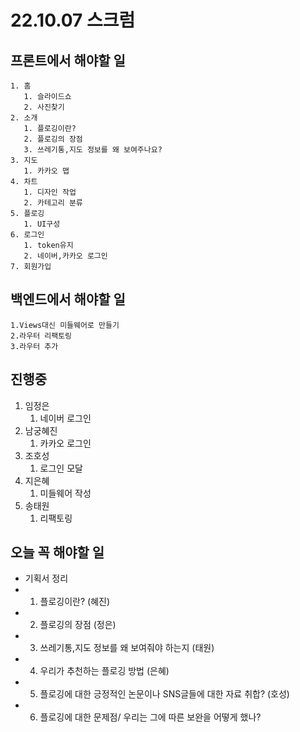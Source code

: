 # 22.10.07 스크럼

## 프론트에서 해야할 일

    1. 홈
       1. 슬라이드쇼
       2. 사진찾기
    2. 소개
       1. 플로깅이란?
       2. 플로깅의 장점
       3. 쓰레기통,지도 정보를 왜 보여주나요?
    3. 지도
       1. 카카오 맵
    4. 차트
       1. 디자인 작업
       2. 카테고리 분류
    5. 플로깅
       1. UI구성
    6. 로그인
       1. token유지
       2. 네이버,카카오 로그인
    7. 회원가입

## 백엔드에서 해야할 일

    1.Views대신 미들웨어로 만들기
    2.라우터 리팩토링
    3.라우터 추가

## 진행중

1. 임정은
   1. 네이버 로그인
2. 남궁혜진
   1. 카카오 로그인
3. 조호성
   1. 로그인 모달
4. 지은혜
   1. 미들웨어 작성
5. 송태원
   1. 리팩토링

## 오늘 꼭 해야할 일

- 기획서 정리
- 1. 플로깅이란? (혜진)
- 2. 플로깅의 장점 (정은)
- 3. 쓰레기통,지도 정보를 왜 보여줘야 하는지 (태원)
- 4. 우리가 추천하는 플로깅 방법 (은혜)
- 5. 플로깅에 대한 긍정적인 논문이나 SNS글들에 대한 자료 취합? (호성)
- 6. 플로깅에 대한 문제점/ 우리는 그에 따른 보완을 어떻게 했나?